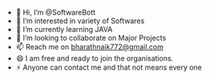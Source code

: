 - 👋 Hi, I’m @SoftwareBott
- 👀 I’m interested in variety of Softwares
- 🌱 I’m currently learning JAVA
- 💞️ I’m looking to collaborate on Major Projects
- 📫 Reach me on bharathnaik772@gmail.com
- 😄 I am free and ready to join the organisations.
- ⚡ Anyone can contact me and that not means every one

<!---
SoftwareBott/SoftwareBott is a ✨ special ✨ repository because its `README.md` (this file) appears on your GitHub profile.
You can click the Preview link to take a look at your changes.
--->
